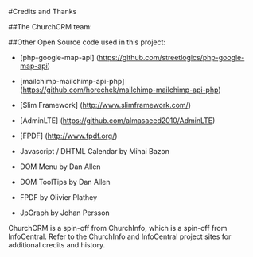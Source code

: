 #Credits and Thanks

##The ChurchCRM team:


##Other Open Source code used in this project:
* [php-google-map-api] (https://github.com/streetlogics/php-google-map-api)
* [mailchimp-mailchimp-api-php] (https://github.com/horechek/mailchimp-mailchimp-api-php)
* [Slim Framework] (http://www.slimframework.com/)
* [AdminLTE] (https://github.com/almasaeed2010/AdminLTE)
* [FPDF] (http://www.fpdf.org/)

*	Javascript / DHTML Calendar by Mihai Bazon
*	DOM Menu by Dan Allen
*	DOM ToolTips by Dan Allen
*	FPDF by Olivier Plathey
*	JpGraph by Johan Persson

ChurchCRM is a spin-off from ChurchInfo, which is a spin-off from InfoCentral.  Refer to the ChurchInfo and InfoCentral project sites for additional credits and history.
